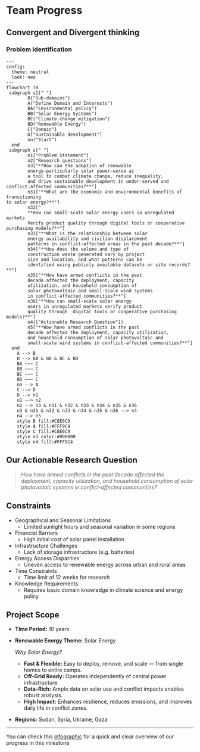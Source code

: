 # Team Progress

## Convergent and Divergent thinking

### Problem Identification

```mermaid
---
config:
  theme: neutral
  look: neo
---
flowchart TB
 subgraph s1[" "]
        B{"Sub-domains"}
        A("Define Domain and Interests")
        BA("Environmental policy")
        BB("Solar Energy Systems")
        BC("Climate change mitigation")
        BD("Renewable Energy")
        C{"Domain"}
        D["Sustainable development"]
        nn("Start")
  end
 subgraph s[" "]
        n1["Problem Statement"]
        n2["Research questions"]
        n3["**How can the adoption of renewable
        energy—particularly solar power—serve as
        a tool to combat climate change, reduce inequality,
        and drive sustainable development in under-served and conflict-affected communities?**"]
        n31["**What are the economic and environmental benefits of transitioning
to solar energy?**"]
        n32["
        **How can small-scale solar energy users in unregulated markets
        Verify product quality through digital tools or cooperative purchasing models?**"]
        n33["**What is the relationship between solar
        energy availability and civilian displacement
        patterns in conflict-affected areas in the past decade?**"]
        n34["**How does the volume and type of
        construction waste generated vary by project
        size and location, and what patterns can be
        identified using publicly available datasets or site records?**"]
        n35["**How have armed conflicts in the past
        decade affected the deployment, capacity
        utilization, and household consumption of
        solar photovoltaic and small‐scale wind systems
        in conflict‐affected communities?**"]
        n36["**How can small-scale solar energy
        users in unregulated markets verify product
        quality through  digital tools or cooperative purchasing models?**"]
        n4(["Actionable Research Question"])
        n5["**How have armed conflicts in the past
        decade affected the deployment, capacity utilization,
        and household consumption of solar photovoltaic and
        small‐scale wind systems in conflict‐affected communities?**"]
  end
    A --> B
    B --> BA & BB & BC & BD
    BA ~~~ C
    BB ~~~ C
    BC ~~~ C
    BD ~~~ C
    nn --> A
    C --> D
    D --> n1
    n1 --> n2
    n2 --> n3 & n31 & n32 & n33 & n34 & n35 & n36
    n3 & n31 & n32 & n33 & n34 & n35 & n36 --> n4
    n4 --> n5
    style B fill:#C8E6C9
    style A fill:#FFF9C4
    style C fill:#C8E6C9
    style n3 color:#000000
    style n4 fill:#FFF9C4

```

## Our Actionable Research Question

> _How have armed conflicts in the past decade
affected the deployment, capacity utilization,
and household consumption of solar photovoltaic systems in conflict‐affected communities?_

## Constraints

- Geographical and Seasonal Limitations
  - Limited sunlight hours and seasonal variation in some regions
- Financial Barriers
  - High initial cost of solar panel installation
- Infrastructure Challenges
  - Lack of storage infrastructure (e.g. batteries)
- Energy Access Disparities
  - Uneven access to renewable energy across urban and rural areas
- Time Constraints
  - Time limit of 12 weeks for research
- Knowledge Requirements
  - Requires basic domain knowledge in climate science and energy policy

## Project Scope

- **Time Period:** 10 years
- **Renewable Energy Theme:** Solar Energy

  _Why Solar Energy?_

  - **Fast & Flexible:** Easy to deploy, remove, and scale
     — from single homes to entire camps.  
  - **Off-Grid Ready:** Operates independently of central
     power infrastructure.  
  - **Data-Rich:** Ample data on solar use and conflict
     impacts enables robust analysis.  
  - **High Impact:** Enhances resilience, reduces emissions,
     and improves daily life in conflict zones.

- **Regions:** Sudan, Syria, Ukraine, Gaza

---

You can check this [infographic](https://drive.google.com/file/d/1HOue6xAUJ7nB_g_V6YTy2cXS_Rgu8esi/view)
for a quick and clear overview of our progress in this milestone
